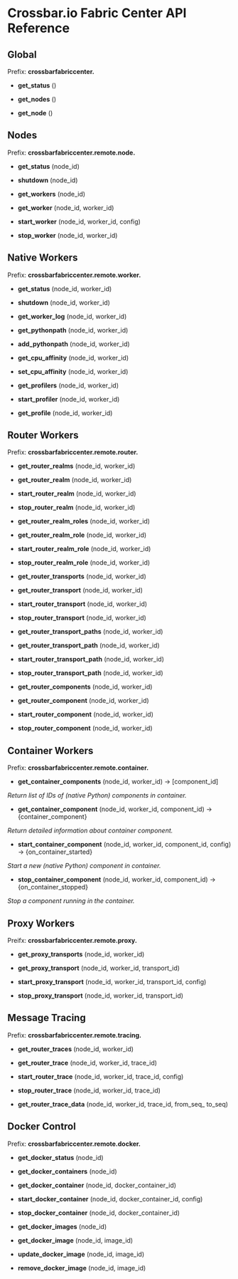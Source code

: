# Crossbar.io Fabric Center API Reference


## Global

Prefix: **crossbarfabriccenter.**

* **get_status** ()

* **get_nodes** ()

* **get_node** ()


## Nodes

Prefix: **crossbarfabriccenter.remote.node.**

* **get_status** (node_id)

* **shutdown** (node_id)

* **get_workers** (node_id)

* **get_worker** (node_id, worker_id)

* **start_worker** (node_id, worker_id, config)

* **stop_worker** (node_id, worker_id)


## Native Workers

Prefix: **crossbarfabriccenter.remote.worker.**

* **get_status** (node_id, worker_id)

* **shutdown** (node_id, worker_id)

* **get_worker_log** (node_id, worker_id)

* **get_pythonpath** (node_id, worker_id)

* **add_pythonpath** (node_id, worker_id)

* **get_cpu_affinity** (node_id, worker_id)

* **set_cpu_affinity** (node_id, worker_id)

* **get_profilers** (node_id, worker_id)

* **start_profiler** (node_id, worker_id)

* **get_profile** (node_id, worker_id)


## Router Workers

Prefix: **crossbarfabriccenter.remote.router.**

* **get_router_realms** (node_id, worker_id)

* **get_router_realm** (node_id, worker_id)

* **start_router_realm** (node_id, worker_id)

* **stop_router_realm** (node_id, worker_id)

* **get_router_realm_roles** (node_id, worker_id)

* **get_router_realm_role** (node_id, worker_id)

* **start_router_realm_role** (node_id, worker_id)

* **stop_router_realm_role** (node_id, worker_id)

* **get_router_transports** (node_id, worker_id)

* **get_router_transport** (node_id, worker_id)

* **start_router_transport** (node_id, worker_id)

* **stop_router_transport** (node_id, worker_id)

* **get_router_transport_paths** (node_id, worker_id)

* **get_router_transport_path** (node_id, worker_id)

* **start_router_transport_path** (node_id, worker_id)

* **stop_router_transport_path** (node_id, worker_id)

* **get_router_components** (node_id, worker_id)

* **get_router_component** (node_id, worker_id)

* **start_router_component** (node_id, worker_id)

* **stop_router_component** (node_id, worker_id)


## Container Workers

Prefix: **crossbarfabriccenter.remote.container.**

* **get_container_components** (node_id, worker_id) -> [component_id]

*Return list of IDs of (native Python) components in container.*

* **get_container_component** (node_id, worker_id, component_id) -> {container_component}

*Return detailed information about container component.*

* **start_container_component** (node_id, worker_id, component_id, config) -> {on_container_started}

*Start a new (native Python) component in container.*

* **stop_container_component** (node_id, worker_id, component_id) -> {on_container_stopped}

*Stop a component running in the container.*


## Proxy Workers

Preifx: **crossbarfabriccenter.remote.proxy.**

* **get_proxy_transports** (node_id, worker_id)

* **get_proxy_transport** (node_id, worker_id, transport_id)

* **start_proxy_transport** (node_id, worker_id, transport_id, config)

* **stop_proxy_transport** (node_id, worker_id, transport_id)


## Message Tracing

Prefix: **crossbarfabriccenter.remote.tracing.**

* **get_router_traces** (node_id, worker_id)

* **get_router_trace** (node_id, worker_id, trace_id)

* **start_router_trace** (node_id, worker_id, trace_id, config)

* **stop_router_trace** (node_id, worker_id, trace_id)

* **get_router_trace_data** (node_id, worker_id, trace_id, from_seq_ to_seq)


## Docker Control

Prefix: **crossbarfabriccenter.remote.docker.**

* **get_docker_status** (node_id)

* **get_docker_containers** (node_id)

* **get_docker_container** (node_id, docker_container_id)

* **start_docker_container** (node_id, docker_container_id, config)

* **stop_docker_container** (node_id, docker_container_id)

* **get_docker_images** (node_id)

* **get_docker_image** (node_id, image_id)

* **update_docker_image** (node_id, image_id)

* **remove_docker_image** (node_id, image_id)

